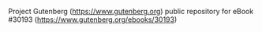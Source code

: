 Project Gutenberg (https://www.gutenberg.org) public repository for eBook #30193 (https://www.gutenberg.org/ebooks/30193)
